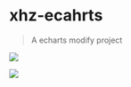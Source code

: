 # xhz-ecahrts
>  A echarts modify project

![](https://img.shields.io/static/v1?label=vue&message=v2.5.11&color=<COLOR>)

![](https://img.shields.io/github/license/fengce0730/xhz-ecahrts)

